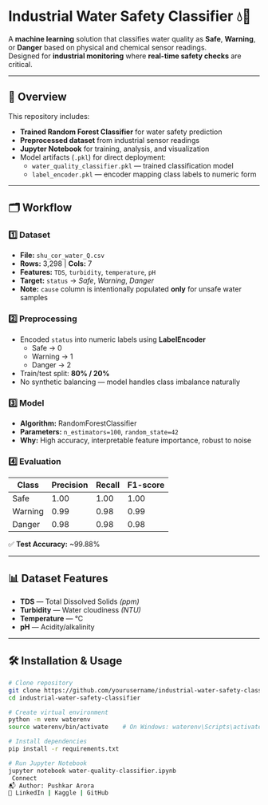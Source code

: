 # Industrial Water Safety Classifier 💧🔬

A **machine learning** solution that classifies water quality as **Safe**, **Warning**, or **Danger** based on physical and chemical sensor readings.  
Designed for **industrial monitoring** where **real-time safety checks** are critical.

---

## 📌 Overview
This repository includes:
- **Trained Random Forest Classifier** for water safety prediction
- **Preprocessed dataset** from industrial sensor readings
- **Jupyter Notebook** for training, analysis, and visualization
- Model artifacts (`.pkl`) for direct deployment:
  - `water_quality_classifier.pkl` — trained classification model
  - `label_encoder.pkl` — encoder mapping class labels to numeric form

---

## 🗂 Workflow
### 1️⃣ Dataset
- **File:** `shu_cor_water_Q.csv`
- **Rows:** 3,298 | **Cols:** 7
- **Features:** `TDS`, `turbidity`, `temperature`, `pH`
- **Target:** `status` → *Safe*, *Warning*, *Danger*
- **Note:** `cause` column is intentionally populated **only** for unsafe water samples

### 2️⃣ Preprocessing
- Encoded `status` into numeric labels using **LabelEncoder**
  - Safe → 0  
  - Warning → 1  
  - Danger → 2
- Train/test split: **80% / 20%**
- No synthetic balancing — model handles class imbalance naturally

### 3️⃣ Model
- **Algorithm:** RandomForestClassifier  
- **Parameters:** `n_estimators=100`, `random_state=42`
- **Why:** High accuracy, interpretable feature importance, robust to noise

### 4️⃣ Evaluation
| Class   | Precision | Recall | F1-score |
|---------|-----------|--------|----------|
| Safe    | 1.00      | 1.00   | 1.00     |
| Warning | 0.99      | 0.98   | 0.99     |
| Danger  | 0.98      | 0.98   | 0.98     |

✅ **Test Accuracy:** ~99.88%  

---

## 📊 Dataset Features
- **TDS** — Total Dissolved Solids *(ppm)*
- **Turbidity** — Water cloudiness *(NTU)*
- **Temperature** — °C
- **pH** — Acidity/alkalinity

---

## 🛠️ Installation & Usage
```bash
# Clone repository
git clone https://github.com/yourusername/industrial-water-safety-classifier.git
cd industrial-water-safety-classifier

# Create virtual environment
python -m venv waterenv
source waterenv/bin/activate    # On Windows: waterenv\Scripts\activate

# Install dependencies
pip install -r requirements.txt

# Run Jupyter Notebook
jupyter notebook water-quality-classifier.ipynb
 Connect
📬 Author: Pushkar Arora
🔗 LinkedIn | Kaggle | GitHub
